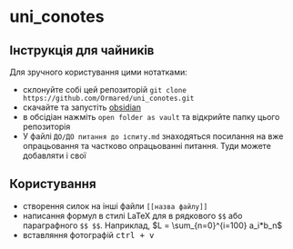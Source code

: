 # uni_conotes
## Інструкція для чайників
Для зручного користування цими нотатками:
- склонуйте собі цей репозиторій `git clone https://github.com/Ormared/uni_conotes.git`
- скачайте та запустіть [obsidian](https://obsidian.md/download)
- в обсідіан нажміть `open folder as vault` та відкрийте папку цього репозиторія
- У файлі `ДО/ДО питання до іспиту.md` знаходяться посилання на вже опрацьовання та частково опрацьованні питання. Туди можете добавляти і свої

## Користування
- створення силок на інші файли `[[назва файлу]]`
- написання формул в стилі LaTeX для в рядкового `$$` або параграфного  `$$ $$`. Наприклад, $L = \sum_{n=0}^{i=100} a_i*b_n$ 
- вставляння фотографій <kbd>ctrl + v</kbd>  
